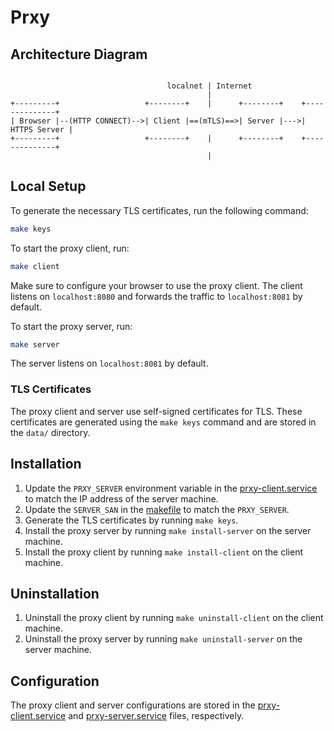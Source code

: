 # Prxy

## Architecture Diagram

```

                                   localnet | Internet
                                            |
+---------+                   +--------+    |      +--------+    +--------------+
| Browser |--(HTTP CONNECT)-->| Client |==(mTLS)==>| Server |--->| HTTPS Server |
+---------+                   +--------+    |      +--------+    +--------------+
                                            |

```

## Local Setup

To generate the necessary TLS certificates, run the following command:

```bash
make keys
```

To start the proxy client, run:

```bash
make client
```

Make sure to configure your browser to use the proxy client. The client listens on `localhost:8080` and forwards the traffic to `localhost:8081` by default.

To start the proxy server, run:

```bash
make server
```

The server listens on `localhost:8081` by default.

### TLS Certificates

The proxy client and server use self-signed certificates for TLS. These certificates are generated using the `make keys` command and are stored in the `data/` directory.

## Installation

1. Update the `PRXY_SERVER` environment variable in the [prxy-client.service](systemd/prxy-client.service) to match the IP address of the server machine.
2. Update the `SERVER_SAN` in the [makefile](makefile) to match the `PRXY_SERVER`.
3. Generate the TLS certificates by running `make keys`.
4. Install the proxy server by running `make install-server` on the server machine.
5. Install the proxy client by running `make install-client` on the client machine.

## Uninstallation

1. Uninstall the proxy client by running `make uninstall-client` on the client machine.
2. Uninstall the proxy server by running `make uninstall-server` on the server machine.

## Configuration

The proxy client and server configurations are stored in the [prxy-client.service](systemd/prxy-client.service) and [prxy-server.service](systemd/prxy-server.service) files, respectively.